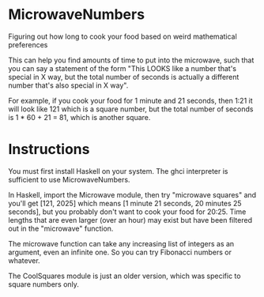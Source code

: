 # MicrowaveNumbers
Figuring out how long to cook your food based on weird mathematical preferences

This can help you find amounts of time to put into the microwave, such that you can say a statement of the form "This LOOKS like a number that's special in X way, but the total number of seconds is actually a different number that's also special in X way".

For example, if you cook your food for 1 minute and 21 seconds, then 1:21 it will look like 121 which is a square number, but the total number of seconds is 1 * 60 + 21 = 81, which is another square.

# Instructions
You must first install Haskell on your system. The ghci interpreter is sufficient to use MicrowaveNumbers.

In Haskell, import the Microwave module, then try "microwave squares" and you'll get [121, 2025]
which means [1 minute 21 seconds, 20 minutes 25 seconds], but you probably don't want to cook your food for 20:25.
Time lengths that are even larger (over an hour) may exist but have been filtered out in the "microwave" function.

The microwave function can take any increasing list of integers as an argument, even an infinite one.
So you can try Fibonacci numbers or whatever.

The CoolSquares module is just an older version, which was specific to square numbers only.
